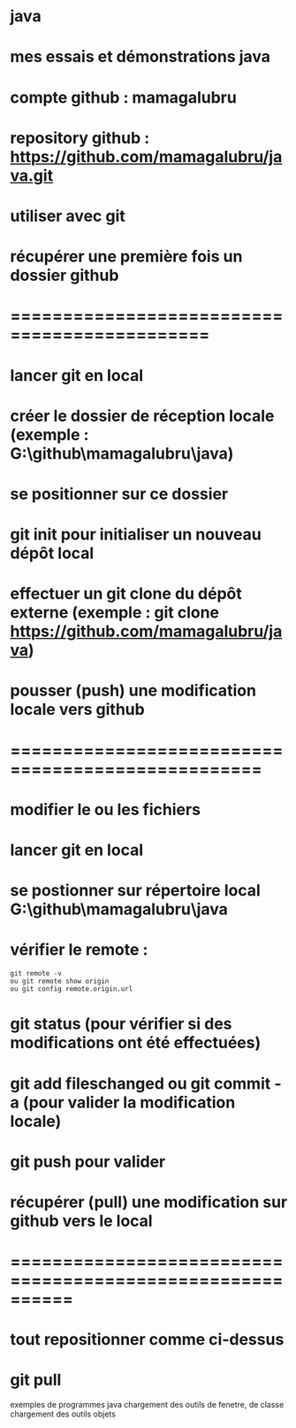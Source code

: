 # java
# mes essais et démonstrations java
# compte github : mamagalubru
# repository github : https://github.com/mamagalubru/java.git
# utiliser avec git


# récupérer une première fois un dossier github
# =============================================
# lancer git en local
# créer le dossier de réception locale (exemple : G:\github\mamagalubru\java)
# se positionner sur ce dossier
# git init pour initialiser un nouveau dépôt local
# effectuer un git clone du dépôt externe (exemple : git clone https://github.com/mamagalubru/java)

# pousser (push) une modification locale vers github
# ==================================================
# modifier le ou les fichiers
# lancer git en local
# se postionner sur répertoire local G:\github\mamagalubru\java
# vérifier le remote : 
	git remote -v 
	ou git remote show origin
	ou git config remote.origin.url
# git status (pour vérifier si des modifications ont été effectuées)
# git add fileschanged ou git commit -a (pour valider la modification locale)
# git push pour valider 

# récupérer (pull) une modification sur github vers le local
# ==========================================================
# tout repositionner comme ci-dessus
# git pull

exemples de programmes java
chargement des outils de fenetre, de classe
chargement des outils objets